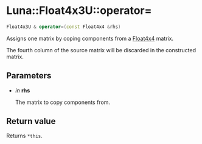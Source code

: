 # Luna::Float4x3U::operator=

```c++
Float4x3U & operator=(const Float4x4 &rhs)
```

Assigns one matrix by coping components from a [Float4x4](struct_luna_1_1_float4x4.md) matrix. 

The fourth column of the source matrix will be discarded in the constructed matrix. 

## Parameters
* *in* **rhs**

    The matrix to copy components from. 

## Return value
Returns `*this`. 


